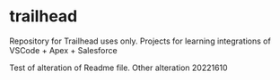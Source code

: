 # trailhead
Repository for Trailhead uses only. Projects for learning integrations of VSCode + Apex + Salesforce

Test of alteration of Readme file.
Other alteration 20221610